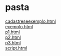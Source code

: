 # pasta 
<a href='https://gabrielryanft.github.io/learning/cursoemvideo/htmlecss/html/iframes/pasta/cadastreseexemplo.html' target='_blank' rel='next'>cadastreseexemplo.html</a><br/>
<a href='https://gabrielryanft.github.io/learning/cursoemvideo/htmlecss/html/iframes/pasta/exemplo.html' target='_blank' rel='next'>exemplo.html</a><br/>
<a href='https://gabrielryanft.github.io/learning/cursoemvideo/htmlecss/html/iframes/pasta/p1.html' target='_blank' rel='next'>p1.html</a><br/>
<a href='https://gabrielryanft.github.io/learning/cursoemvideo/htmlecss/html/iframes/pasta/p2.html' target='_blank' rel='next'>p2.html</a><br/>
<a href='https://gabrielryanft.github.io/learning/cursoemvideo/htmlecss/html/iframes/pasta/p3.html' target='_blank' rel='next'>p3.html</a><br/>
<a href='https://gabrielryanft.github.io/learning/cursoemvideo/htmlecss/html/iframes/pasta/script.html' target='_blank' rel='next'>script.html</a><br/>

